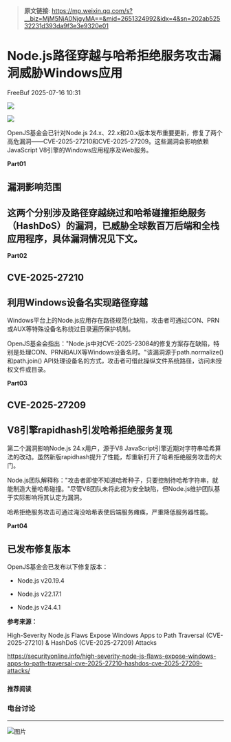 > **原文链接**: https://mp.weixin.qq.com/s?__biz=MjM5NjA0NjgyMA==&mid=2651324992&idx=4&sn=202ab52532231d393da9f3e3e9320e01

#  Node.js路径穿越与哈希拒绝服务攻击漏洞威胁Windows应用  
 FreeBuf   2025-07-16 10:31  
  
![](https://mmbiz.qpic.cn/mmbiz_gif/qq5rfBadR38jUokdlWSNlAjmEsO1rzv3srXShFRuTKBGDwkj4gvYy34iajd6zQiaKl77Wsy9mjC0xBCRg0YgDIWg/640?wx_fmt=gif "")  
  
  
![](https://mmbiz.qpic.cn/mmbiz_jpg/qq5rfBadR3ibCbuTG6icJiajjUCSoQJ1QzF67ILvzNjnCouF0QRM7KlkKmj1lQjmNT8TOpVVnM5HANnr1icSkM6jhA/640?wx_fmt=jpeg&from=appmsg "")  
  
  
OpenJS基金会已针对Node.js 24.x、22.x和20.x版本发布重要更新，修复了两个高危漏洞——CVE-2025-27210和CVE-2025-27209。这些漏洞会影响依赖JavaScript V8引擎的Windows应用程序及Web服务。  
  
  
**Part01**  
## 漏洞影响范围  
##   
## 这两个分别涉及路径穿越绕过和哈希碰撞拒绝服务（HashDoS）的漏洞，已威胁全球数百万后端和全栈应用程序，具体漏洞情况见下文。  
  
  
**Part02**  
## CVE-2025-27210  
## 利用Windows设备名实现路径穿越  
  
  
Windows平台上的Node.js应用存在路径规范化缺陷，攻击者可通过CON、PRN或AUX等特殊设备名称绕过目录遍历保护机制。  
  
  
OpenJS基金会指出："Node.js中对CVE-2025-23084的修复方案存在缺陷，特别是处理CON、PRN和AUX等Windows设备名时。"该漏洞源于path.normalize()和path.join() API处理设备名的方式，攻击者可借此操纵文件系统路径，访问未授权文件或目录。  
  
  
**Part03**  
## CVE-2025-27209  
## V8引擎rapidhash引发哈希拒绝服务复现  
  
  
第二个漏洞影响Node.js 24.x用户，源于V8 JavaScript引擎近期对字符串哈希算法的改动。虽然新版rapidhash提升了性能，却重新打开了哈希拒绝服务攻击的大门。  
  
  
Node.js团队解释称："攻击者即使不知道哈希种子，只要控制待哈希字符串，就能制造大量哈希碰撞。"尽管V8团队未将此视为安全缺陷，但Node.js维护团队基于实际影响将其认定为漏洞。  
  
  
哈希拒绝服务攻击可通过淹没哈希表使后端服务瘫痪，严重降低服务器性能。  
  
  
**Part04**  
## 已发布修复版本  
  
  
OpenJS基金会已发布以下修复版本：  
- Node.js v20.19.4  
  
- Node.js v22.17.1  
  
- Node.js v24.4.1  
  
**参考来源：**  
  
High-Severity Node.js Flaws Expose Windows Apps to Path Traversal (CVE-2025-27210) & HashDoS (CVE-2025-27209) Attacks  
  
https://securityonline.info/high-severity-node-js-flaws-expose-windows-apps-to-path-traversal-cve-2025-27210-hashdos-cve-2025-27209-attacks/  
  
  
###   
###   
###   
  
**推荐阅读**  
  
[](https://mp.weixin.qq.com/s?__biz=MjM5NjA0NjgyMA==&mid=2651324846&idx=2&sn=0751255f1f80386d498c5f17dc100c06&scene=21#wechat_redirect)  
  
### 电台讨论  
  
****  
  
  
  
![图片](https://mmbiz.qpic.cn/mmbiz_gif/qq5rfBadR3icF8RMnJbsqatMibR6OicVrUDaz0fyxNtBDpPlLfibJZILzHQcwaKkb4ia57xAShIJfQ54HjOG1oPXBew/640?wx_fmt=gif&wxfrom=5&wx_lazy=1&tp=webp "")  
  
   
  
